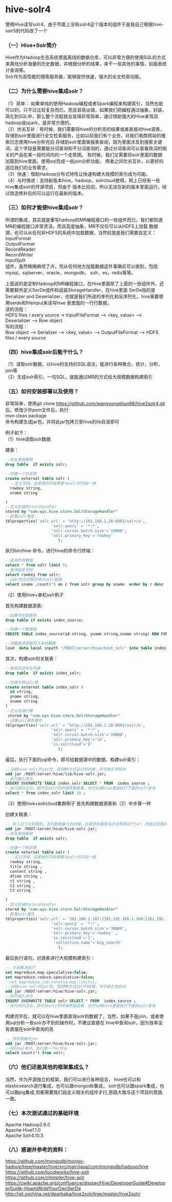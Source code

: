 # hive-solr4
使用Hive读写solr4，由于市面上没有solr4这个版本的组件于是我自己根据hive-solr5的代码改了一个


### （一）Hive+Solr简介
Hive作为Hadoop生态系统里面离线的数据仓库，可以非常方便的使用SQL的方式来离线分析海量的历史数据，并根据分析的结果，来干一些其他的事情，如报表统计查询等。
<br/>Solr作为高性能的搜索服务器，能够提供快速，强大的全文检索功能。

### （二）为什么需要hive集成solr？
（1）简单： 如果单纯的使用Hadoop编程或者Spark编程来构建索引，当然也是可以的，只不过比较复杂而已，而且容易出错，如果我们把编程通过抽象，封装，简化到SQL中，那么整个流程就会变得非常简单，通过借助强大的Hive来驾驭hadoop或spark，是非常方便的。<br/>
（2）优劣互补：有时候，我们需要将hive的分析完的结果或者直接对hive源表，存储到solr里面进行全文检索服务，比如以前我们有个业务，对我们电商网站的搜索日志使用hive分析完后
存储到solr里面做报表查询，因为里面涉及到搜索关键词，这个字段是需要能分词查询和不分词查询的，通过分词查询可以查看改词的相关的产品在某一段时间内的一个走势图。
有时候，我们又需要将solr里面的数据加载到hive里面，使用sql完成一些join分析功能， 两者之间优劣互补，以更好的适应我们的业务需求。<br/>
（3）快速：借助Hadoop分布式特性让快速构建大规模的索引成为可能。<br/>
（4）与时俱进：支持新版本hive，hadoop，solrcloud使用，网上已经有一些hive集成solr的开源项目，但由于
版本比较旧，所以无法在新的版本里面运行，经过改造修补后的可以运行在最新的版本。<br/>

### （三）如何才能使hive集成solr？
所谓的集成，其实就是重写hadoop的MR编程接口的一些组件而已。我们都知道MR的编程接口非常灵活，而且高度抽象，MR不仅仅可以从HDFS上加载
数据源，也可以从任何非HDFS的系统中加载数据，当然前提是我们需要自定义：
<br/>InputFormat<br/>
OutputFormat<br/>
RecordReader<br/>
RecordWriter<br/>
InputSplit<br/>
组件，虽然稍微麻烦了点，但从任何地方加载数据这件事确实可以做到，包括mysql，sqlserver，oracle，mongodb，
solr，es，redis等等。<br/>

上面说的是定制Hadoop的MR编程接口，在Hive里面除了上面的一些组件外，还需要额外定义SerDe组件和组装StorageHandler，在hive里面
SerDe指的是 Serializer and Deserializer，也就是我们所说的序列化和反序列化，hive需要使用serde和fileinput来读写hive 表里面的一行行数据。<br/>
读的流程：<br/>
HDFS files / every source ->  InputFileFormat --> <key, value> --> Deserializer --> Row object<br/>
写的流程：<br/>
Row object --> Serializer --> <key, value> --> OutputFileFormat --> HDFS files / every source<br/>

### （四）hive集成solr后能干什么？
（1）读取solr数据，以hive的支持的SQL语法，能进行各种聚合，统计，分析，join等<br/>
（2）生成solr索引，一句SQL，就能通过MR的方式给大规模数据构建索引<br/>

### （五）如何安装部署以及使用？
非常简单，使用git clone  https://github.com/wangyongshun98/hive2solr4.git 后，修改少许pom文件后，执行<br/>
mvn clean package <br/>
命令构建生成jar包，并将此jar包拷贝至hive的lib目录即可<br/>

例子如下：<br/>
（1）hive读取solr数据<br/>

建表：
````sql
--存在表就删除
drop table  if exists solr;

--创建一个外部表
create external table solr (
  --定义字段，这里面的字段需要与solr的字段一致
  rowkey string,
  sname string

)
--定义存储的storehandler
stored by "com.wys.hive.store.SolrStorageHandler"
--配置solr属性
tblproperties('solr.url' = 'http://192.168.1.28:8983/solr/a',
                    'solr.query' = '*:*',
                    'solr.cursor.batch.size'='10000',
                    'solr.primary_key'='rowkey'
                       );
````
执行bin/hive 命令，进行hive的命令行终端：<br/>

````sql
--查询所有数据
select * from solr limit 5;
--查询指定字段
select rowkey from solr;
--以mr的方式聚合统计solr数据
select sname ,count(*) as c from solr group by sname  order by c desc

````

（2）使用hive+单机solr例子

首先构建数据源表:
````sql
--如果存在就删除
drop table if exists index_source;

--构建一个数据表
CREATE TABLE index_source(id string, yname string,sname string) ROW FORMAT DELIMITED FIELDS TERMINATED BY ',' STORED AS TEXTFILE;

--向数据源里面导入本地数据
load  data local inpath '/ROOT/server/hive/test_solr' into table index_source;
````

其次，构建solr的关联表：<br/>
````sql
--删除已经存在的表
drop table  if exists index_solr;

--创建关联solr表
create external table index_solr (
  id string,
  yname string,
  sname string
) 
--定义存储引擎
 stored by "com.wys.hive.store.SolrStorageHandler"
--设置solr服务属性
tblproperties('solr.url' = 'http://192.168.1.28:8983/solr/b',
                    'solr.query' = '*:*',
                    'solr.cursor.batch.size'='10000',
                    'solr.primary_key'='id',
                    'is.solrcloud'='0'
                       );
````
最后，执行下面的sql命令，即可给数据源中的数据，构建solr索引：<br/>
````sql
--注册hive-solr的jar包，否则MR方式运行的时候，将不能正常启动
add jar /ROOT/server/hive/lib/hive-solr.jar;
--执行插入命令
INSERT OVERWRITE TABLE index_solr SELECT * FROM  index_source ; 
--执行成功之后，即可在solr的终端界面查看，也可以再hive里面执行下面的solr查询
select * from index_solr limit 10 ;
````
（3）使用hive+solrcloud集群例子
首先构建数据源表和（2）中步骤一样

创建关联表：
````sql
-- 加上这个比较保险，否则数据量大的时候，在其他机器是没办法获取这个jar，而抛出空指针的
add jar /ROOT/server/hive/hive-solr.jar; 
--存在表就删除
drop table  if exists solr;

--创建一个外部表
create external table solr (
  --定义字段，这里面的字段需要与solr的字段一致
  rowkey string,
  title string ,
  content string ,
  dtime string ,
  t1 string ,
  t2 string ,
  t3 string 

)  
--定义存储的storehandler
stored by "com.wys.hive.store.SolrStorageHandler"
--配置solr属性
tblproperties('solr.url' = '192.168.1.187:2181,192.168.1.184:2181,192.168.1.186:2181',
                    'solr.query' = '*:*',
                    'solr.cursor.batch.size'='30000',
                    'solr.primary_key'='rowkey' ,
                    'is.solrcloud'='1',
                     'collection.name'='big_search'
                       );
````

最后执行语句，对源表进行大规模构建索引：
````sql
-- 关闭推测执行
set mapreduce.map.speculative=false;
set mapreduce.reduce.speculative=false;
--set mapreduce.job.running.map.limit=1;
--注册hive-solr的jar包，否则MR方式运行的时候，将不能正常启动  
add jar /ROOT/server/hive/hive-solr.jar;  
--执行插入命令  
INSERT OVERWRITE TABLE solr SELECT * FROM  index_source ;   
--执行成功之后，即可在solr的终端界面查看，也可以再hive里面执行下面的solr查询
````
构建完毕后，就可以在hive里面查询solr的数据了，当然，如果不是join，或者使用sql分析一些solr办不到的操作时，不建议直接在
hive中查询solr，因为效率没有直接在solr中查询的高
````sql
-- 添加依赖的jar
add jar /ROOT/server/hive/hive-solr.jar;  
--执行sql统计，执行跑一个mr作业
select count(*) from solr;
````




### （六）他们还能其他的框架集成么？
当然，作为开源独立的框架，我们可以进行各种组合， hive也可以和elasticsearch进行集成，也可以跟mongodb集成，
solr也可以跟spark集成，也可以跟pig集成,但都需要我们自定义相关的组件才行,思路大致与这个项目的思路一致。

### （七）本次测试通过的基础环境
Apache Hadoop2.6.0<br/>
Apache Hive1.1.0<br/>
Apache Solr4.10.3<br/>

### （八）感谢并参考的资料：
https://github.com/mongodb/mongo-hadoop/tree/master/hive/src/main/java/com/mongodb/hadoop/hive<br/>
https://github.com/lucidworks/hive-solr<br/>
https://github.com/chimpler/hive-solr<br/>
https://cwiki.apache.org/confluence/display/Hive/DeveloperGuide#DeveloperGuide-HowtoWriteYourOwnSerDe<br/>
http://git.oschina.net/dearbaba/hive2solr/tree/master/hive2solr/



